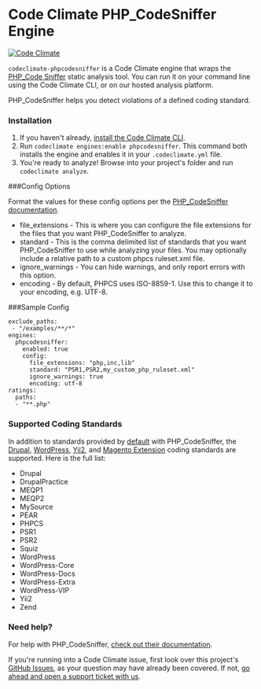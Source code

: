 # Code Climate PHP_CodeSniffer Engine

[![Code Climate](https://codeclimate.com/github/codeclimate/codeclimate-phpcodesniffer/badges/gpa.svg)](https://codeclimate.com/github/codeclimate/codeclimate-phpcodesniffer)

`codeclimate-phpcodesniffer` is a Code Climate engine that wraps the [PHP_Code Sniffer](https://github.com/squizlabs/PHP_CodeSniffer) static analysis tool. You can run it on your command line using the Code Climate CLI, or on our hosted analysis platform.

PHP_CodeSniffer helps you detect violations of a defined coding standard.

### Installation

1. If you haven't already, [install the Code Climate CLI](https://github.com/codeclimate/codeclimate).
2. Run `codeclimate engines:enable phpcodesniffer`. This command both installs the engine and enables it in your `.codeclimate.yml` file.
3. You're ready to analyze! Browse into your project's folder and run `codeclimate analyze`.

###Config Options

Format the values for these config options per the [PHP_CodeSniffer documentation](https://github.com/squizlabs/PHP_CodeSniffer).

* file_extensions - This is where you can configure the file extensions for the files that you want PHP_CodeSniffer to analyze.
* standard - This is the comma delimited list of standards that you want
PHP_CodeSniffer to use while analyzing your files. You may optionally include
a relative path to a custom phpcs ruleset.xml file.
* ignore_warnings - You can hide warnings, and only report errors with this option.
* encoding - By default, PHPCS uses ISO-8859-1. Use this to change it to your encoding, e.g. UTF-8.

###Sample Config

    exclude_paths:
     - "/examples/**/*"
    engines:
      phpcodesniffer:
        enabled: true
        config:
          file_extensions: "php,inc,lib"
          standard: "PSR1,PSR2,my_custom_php_ruleset.xml"
          ignore_warnings: true
          encoding: utf-8
    ratings:
      paths:
      - "**.php"

### Supported Coding Standards

In addition to standards provided by [default](https://github.com/squizlabs/PHP_CodeSniffer/wiki/Usage#printing-a-list-of-installed-coding-standards) with PHP_CodeSniffer, the [Drupal](https://github.com/klausi/coder), [WordPress](https://github.com/WordPress-Coding-Standards/WordPress-Coding-Standards), [Yii2](https://github.com/yiisoft/yii2-coding-standards), and [Magento Extension](https://github.com/magento/marketplace-eqp) coding standards are supported. Here is the full list:

* Drupal
* DrupalPractice
* MEQP1
* MEQP2
* MySource
* PEAR
* PHPCS
* PSR1
* PSR2
* Squiz
* WordPress
* WordPress-Core
* WordPress-Docs
* WordPress-Extra
* WordPress-VIP
* Yii2
* Zend

### Need help?

For help with PHP_CodeSniffer, [check out their documentation](https://github.com/squizlabs/PHP_CodeSniffer).

If you're running into a Code Climate issue, first look over this project's [GitHub Issues](https://github.com/squizlabs/PHP_CodeSniffer/issues), as your question may have already been covered. If not, [go ahead and open a support ticket with us](https://codeclimate.com/help).
